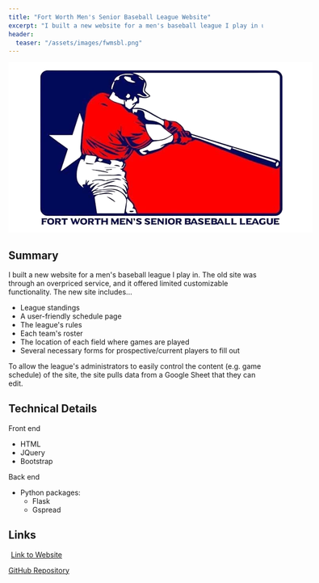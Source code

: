 ```yaml
---
title: "Fort Worth Men's Senior Baseball League Website"
excerpt: "I built a new website for a men's baseball league I play in using Flask, Bootstrap, etc."
header:
  teaser: "/assets/images/fwmsbl.png"
---
```


<img src="/assets/images/fwmsbl.png" style="max-width: 800px">

## Summary
I built a new website for a men's baseball league I play in. The old site was through an overpriced service, and it offered limited customizable functionality. The new site includes...
- League standings
- A user-friendly schedule page
- The league's rules
- Each team's roster
- The location of each field where games are played
- Several necessary forms for prospective/current players to fill out

To allow the league's administrators to easily control the content (e.g. game schedule) of the site, the site pulls data from a Google Sheet that they can edit.

## Technical Details
Front end
- HTML
- JQuery
- Bootstrap

Back end
- Python packages:
    - Flask
    - Gspread

## Links
<a href="https://www.fortworthmsbl.com/" target="_blank"><i class="fa-solid fa-arrow-up-right-from-square"></i><span style="padding-left: 5px;">Link to Website</span></a>

<a href="https://github.com/peteb206/fwmsbl" target="_blank"><i class="fab fa-fw fa-github"></i><span class="label">GitHub Repository</span></a>